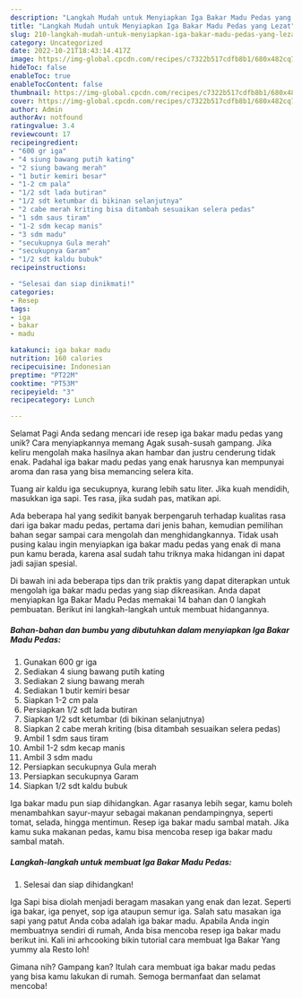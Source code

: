 ```yaml
---
description: "Langkah Mudah untuk Menyiapkan Iga Bakar Madu Pedas yang Lezat"
title: "Langkah Mudah untuk Menyiapkan Iga Bakar Madu Pedas yang Lezat"
slug: 210-langkah-mudah-untuk-menyiapkan-iga-bakar-madu-pedas-yang-lezat
category: Uncategorized
date: 2022-10-21T18:43:14.417Z
image: https://img-global.cpcdn.com/recipes/c7322b517cdfb8b1/680x482cq70/iga-bakar-madu-pedas-foto-resep-utama.jpg
hideToc: false
enableToc: true
enableTocContent: false
thumbnail: https://img-global.cpcdn.com/recipes/c7322b517cdfb8b1/680x482cq70/iga-bakar-madu-pedas-foto-resep-utama.jpg
cover: https://img-global.cpcdn.com/recipes/c7322b517cdfb8b1/680x482cq70/iga-bakar-madu-pedas-foto-resep-utama.jpg
author: Admin
authorAv: notfound
ratingvalue: 3.4
reviewcount: 17
recipeingredient:
- "600 gr iga"
- "4 siung bawang putih kating"
- "2 siung bawang merah"
- "1 butir kemiri besar"
- "1-2 cm pala"
- "1/2 sdt lada butiran"
- "1/2 sdt ketumbar di bikinan selanjutnya"
- "2 cabe merah kriting bisa ditambah sesuaikan selera pedas"
- "1 sdm saus tiram"
- "1-2 sdm kecap manis"
- "3 sdm madu"
- "secukupnya Gula merah"
- "secukupnya Garam"
- "1/2 sdt kaldu bubuk"
recipeinstructions:

- "Selesai dan siap dinikmati!"
categories:
- Resep
tags:
- iga
- bakar
- madu

katakunci: iga bakar madu 
nutrition: 160 calories
recipecuisine: Indonesian
preptime: "PT22M"
cooktime: "PT53M"
recipeyield: "3"
recipecategory: Lunch

---
```



Selamat Pagi Anda sedang mencari ide resep iga bakar madu pedas yang unik? Cara menyiapkannya memang Agak susah-susah gampang. Jika keliru mengolah maka hasilnya akan hambar dan justru cenderung tidak enak. Padahal iga bakar madu pedas yang enak harusnya kan mempunyai aroma dan rasa yang bisa memancing selera kita.


Tuang air kaldu iga secukupnya, kurang lebih satu liter. Jika kuah mendidih, masukkan iga sapi. Tes rasa, jika sudah pas, matikan api.

Ada beberapa hal yang sedikit banyak berpengaruh terhadap kualitas rasa dari iga bakar madu pedas, pertama dari jenis bahan, kemudian pemilihan bahan segar sampai cara mengolah dan menghidangkannya. Tidak usah pusing kalau ingin menyiapkan iga bakar madu pedas yang enak di mana pun kamu berada, karena asal sudah tahu triknya maka hidangan ini dapat jadi sajian spesial.


Di bawah ini ada beberapa tips dan trik praktis yang dapat diterapkan untuk mengolah iga bakar madu pedas yang siap dikreasikan. Anda dapat menyiapkan Iga Bakar Madu Pedas memakai 14 bahan dan 0 langkah pembuatan. Berikut ini langkah-langkah untuk membuat hidangannya.

<!--inarticleads1-->

##### Bahan-bahan dan bumbu yang dibutuhkan dalam menyiapkan Iga Bakar Madu Pedas:

1. Gunakan 600 gr iga
1. Sediakan 4 siung bawang putih kating
1. Sediakan 2 siung bawang merah
1. Sediakan 1 butir kemiri besar
1. Siapkan 1-2 cm pala
1. Persiapkan 1/2 sdt lada butiran
1. Siapkan 1/2 sdt ketumbar (di bikinan selanjutnya)
1. Siapkan 2 cabe merah kriting (bisa ditambah sesuaikan selera pedas)
1. Ambil 1 sdm saus tiram
1. Ambil 1-2 sdm kecap manis
1. Ambil 3 sdm madu
1. Persiapkan secukupnya Gula merah
1. Persiapkan secukupnya Garam
1. Siapkan 1/2 sdt kaldu bubuk


Iga bakar madu pun siap dihidangkan. Agar rasanya lebih segar, kamu boleh menambahkan sayur-mayur sebagai makanan pendampingnya, seperti tomat, selada, hingga mentimun. Resep iga bakar madu sambal matah. Jika kamu suka makanan pedas, kamu bisa mencoba resep iga bakar madu sambal matah. 

<!--inarticleads2-->

##### Langkah-langkah untuk membuat Iga Bakar Madu Pedas:


1. Selesai dan siap dihidangkan!

Iga Sapi bisa diolah menjadi beragam masakan yang enak dan lezat. Seperti iga bakar, iga penyet, sop iga ataupun semur iga. Salah satu masakan iga sapi yang patut Anda coba adalah iga bakar madu. Apabila Anda ingin membuatnya sendiri di rumah, Anda bisa mencoba resep iga bakar madu berikut ini. Kali ini arhcooking bikin tutorial cara membuat Iga Bakar Yang yummy ala Resto loh! 

Gimana nih? Gampang kan? Itulah cara membuat iga bakar madu pedas yang bisa kamu lakukan di rumah. Semoga bermanfaat dan selamat mencoba!
